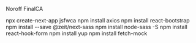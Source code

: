 Noroff FinalCA

npx create-next-app jsfwca
npm install axios
npm install react-bootstrap
npm install --save @zeit/next-sass
npm install node-sass -S
npm install react-hook-form
npm install yup
npm install fetch-mock
